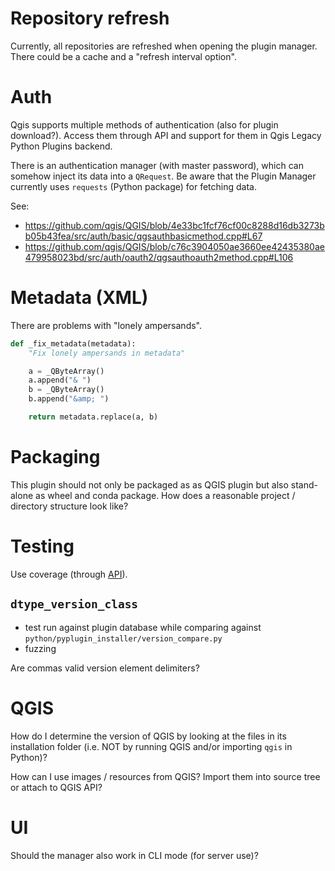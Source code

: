 
# Repository refresh

Currently, all repositories are refreshed when opening the plugin manager. There could be a cache and a "refresh interval option".

# Auth

Qgis supports multiple methods of authentication (also for plugin download?). Access them through API and support for them in Qgis Legacy Python Plugins backend.

There is an authentication manager (with master password), which can somehow inject its data into a `QRequest`. Be aware that the Plugin Manager currently uses `requests` (Python package) for fetching data.

See:

- https://github.com/qgis/QGIS/blob/4e33bc1fcf76cf00c8288d16db3273bb05b43fea/src/auth/basic/qgsauthbasicmethod.cpp#L67
- https://github.com/qgis/QGIS/blob/c76c3904050ae3660ee42435380ae479958023bd/src/auth/oauth2/qgsauthoauth2method.cpp#L106

# Metadata (XML)

There are problems with "lonely ampersands".

```python
def _fix_metadata(metadata):
    "Fix lonely ampersands in metadata"

    a = _QByteArray()
    a.append("& ")
    b = _QByteArray()
    b.append("&amp; ")

    return metadata.replace(a, b)
```

# Packaging

This plugin should not only be packaged as as QGIS plugin but also stand-alone as wheel and conda package. How does a reasonable project / directory structure look like?

# Testing

Use coverage (through [API](https://coverage.readthedocs.io/en/coverage-5.0.4/api_coverage.html)).

## `dtype_version_class`

- test run against plugin database while comparing against `python/pyplugin_installer/version_compare.py`
- fuzzing

Are commas valid version element delimiters?

# QGIS

How do I determine the version of QGIS by looking at the files in its installation folder (i.e. NOT by running QGIS and/or importing `qgis` in Python)?

How can I use images / resources from QGIS? Import them into source tree or attach to QGIS API?

# UI

Should the manager also work in CLI mode (for server use)?
